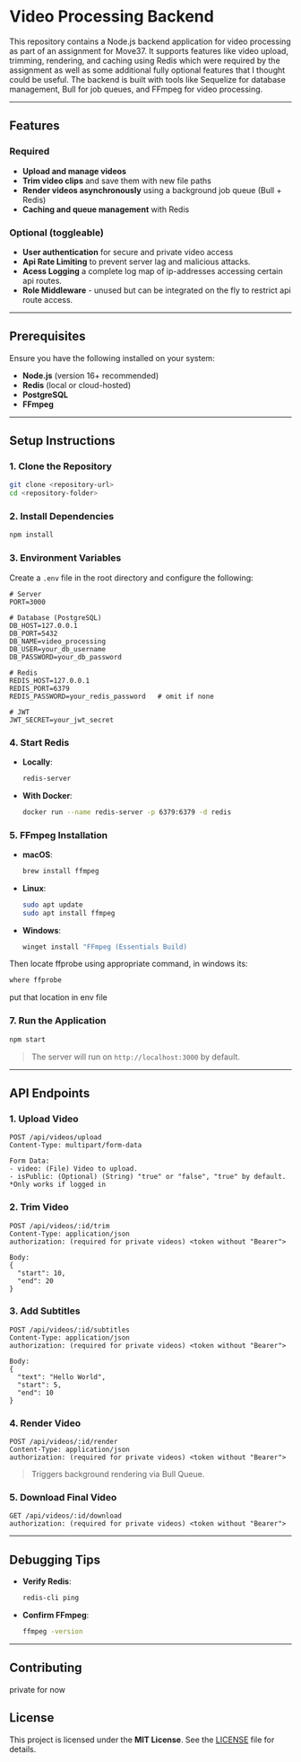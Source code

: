 # Video Processing Backend

This repository contains a Node.js backend application for video processing as part of an assignment for Move37. It supports features like video upload, trimming, rendering, and caching using Redis which were required by the assignment as well as some additional fully optional features that I thought could be useful. The backend is built with tools like Sequelize for database management, Bull for job queues, and FFmpeg for video processing.

---

## Features

### Required

- **Upload and manage videos**
- **Trim video clips** and save them with new file paths
- **Render videos asynchronously** using a background job queue (Bull + Redis)
- **Caching and queue management** with Redis

### Optional (toggleable)

- **User authentication** for secure and private video access
- **Api Rate Limiting** to prevent server lag and malicious attacks.
- **Acess Logging** a complete log map of ip-addresses accessing certain api routes.
- **Role Middleware** - unused but can be integrated on the fly to restrict api route access.

---

## Prerequisites

Ensure you have the following installed on your system:

- **Node.js** (version 16+ recommended)  
- **Redis** (local or cloud-hosted)  
- **PostgreSQL**  
- **FFmpeg**

---

## Setup Instructions

### 1. Clone the Repository

```bash
git clone <repository-url>
cd <repository-folder>
```

### 2. Install Dependencies

```bash
npm install
```

### 3. Environment Variables

Create a `.env` file in the root directory and configure the following:

```env
# Server
PORT=3000

# Database (PostgreSQL)
DB_HOST=127.0.0.1
DB_PORT=5432
DB_NAME=video_processing
DB_USER=your_db_username
DB_PASSWORD=your_db_password

# Redis
REDIS_HOST=127.0.0.1
REDIS_PORT=6379
REDIS_PASSWORD=your_redis_password   # omit if none

# JWT
JWT_SECRET=your_jwt_secret
```

### 4. Start Redis

- **Locally**:

  ```bash
  redis-server
  ```

- **With Docker**:

  ```bash
  docker run --name redis-server -p 6379:6379 -d redis
  ```

### 5. FFmpeg Installation

- **macOS**:  
  ```bash
  brew install ffmpeg
  ```

- **Linux**:  
  ```bash
  sudo apt update
  sudo apt install ffmpeg
  ```

- **Windows**:  
  ```bash
  winget install "FFmpeg (Essentials Build)
  ```
Then locate ffprobe using appropriate command, in windows its:
  ```bash
  where ffprobe
  ```
put that location in env file


### 7. Run the Application

```bash
npm start
```

> The server will run on `http://localhost:3000` by default.

---

## API Endpoints

### 1. **Upload Video**

```http
POST /api/videos/upload
Content-Type: multipart/form-data

Form Data:
- video: (File) Video to upload.
- isPublic: (Optional) (String) "true" or "false", "true" by default. *Only works if logged in
```

### 2. **Trim Video**

```http
POST /api/videos/:id/trim
Content-Type: application/json
authorization: (required for private videos) <token without "Bearer">

Body:
{
  "start": 10,
  "end": 20
}
```

### 3. **Add Subtitles**

```http
POST /api/videos/:id/subtitles
Content-Type: application/json
authorization: (required for private videos) <token without "Bearer">

Body:
{
  "text": "Hello World",
  "start": 5,
  "end": 10
}
```

### 4. **Render Video**

```http
POST /api/videos/:id/render
Content-Type: application/json
authorization: (required for private videos) <token without "Bearer">
```

> Triggers background rendering via Bull Queue.

### 5. **Download Final Video**

```http
GET /api/videos/:id/download
authorization: (required for private videos) <token without "Bearer">
```

---

## Debugging Tips

- **Verify Redis**:  
  ```bash
  redis-cli ping
  ```
- **Confirm FFmpeg**:  
  ```bash
  ffmpeg -version
  ```

---

## Contributing

private for now

## License

This project is licensed under the **MIT License**. See the [LICENSE](LICENSE) file for details.
